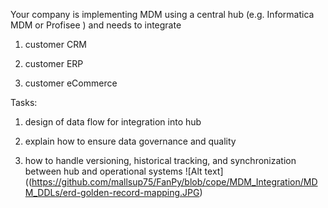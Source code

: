 Your company is implementing MDM using a central hub (e.g. Informatica MDM or Profisee ) and needs to integrate 

1. customer CRM

2. customer ERP

3. customer eCommerce


Tasks:


1. design of data flow for integration into hub


2. explain how to ensure data governance and quality


3. how to handle versioning, historical tracking, and synchronization between hub and operational systems
![Alt text]((https://github.com/mallsup75/FanPy/blob/cope/MDM_Integration/MDM_DDLs/erd-golden-record-mapping.JPG)
